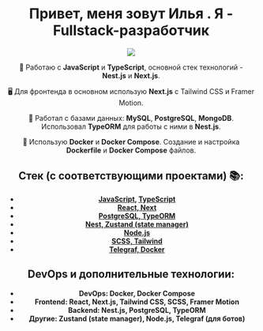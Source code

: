<h1 align="center">Привет, меня зовут Илья . Я - Fullstack-разработчик</h1>

<p align="center">
  <img src="https://streak-stats.demolab.com?user=kolen44&theme=dark" />
</p>

<p align="center">
  🚀 Работаю с <strong>JavaScript</strong> и <strong>TypeScript</strong>, основной стек технологий - <strong>Nest.js</strong> и <strong>Next.js</strong>.
</p>

<p align="center">
  🖥️ Для фронтенда в основном использую <strong>Next.js</strong> с Tailwind CSS и Framer Motion.
</p>

<p align="center">
  💾 Работал с базами данных: <strong>MySQL</strong>, <strong>PostgreSQL</strong>, <strong>MongoDB</strong>. Использовал <strong>TypeORM</strong> для работы с ними в <strong>Nest.js</strong>.
</p>

<p align="center">
  🐳 Использую <strong>Docker</strong> и <strong>Docker Compose</strong>. Создание и настройка <strong>Dockerfile</strong> и <strong>Docker Compose</strong> файлов.
</p>

## <div align="center">Стек (с соответствующими проектами) 📚:</div>

- **<div align="center"><a href='https://github.com/kolen44/Medianka'>JavaScript</a>, <a href='https://github.com/kolen44/heldent'>TypeScript</a></div>** 
- **<div align="center"><a href='https://github.com/kolen44/Medianka'>React, Next</a></div>**
- **<div align="center"><a href='https://github.com/kolen44/heldent'>PostgreSQL, TypeORM</a></div>**
- **<div align="center"><a href='https://github.com/kolen44/heldent'>Nest, Zustand (state manager)</a></div>**
- **<div align="center"><a href='https://github.com/kolen44/JosephAIBotTg'>Node.js</a></div>**
- **<div align="center"><a href='https://github.com/kolen44/Medianka'>SCSS, Tailwind</a></div>**
- **<div align="center"><a href='https://github.com/kolen44/JosephAIBotTg'>Telegraf, Docker</a></div>**

## <div align="center">DevOps и дополнительные технологии:</div>

- **<div align="center">DevOps: Docker, Docker Compose</div>**
- **<div align="center">Frontend: React, Next.js, Tailwind CSS, SCSS, Framer Motion</div>**
- **<div align="center">Backend: Nest.js, PostgreSQL, TypeORM</div>**
- **<div align="center">Другие: Zustand (state manager), Node.js, Telegraf (для ботов)</div>**
